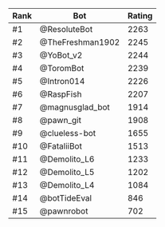 Rank|Bot|Rating
---|---|---
#1|@ResoluteBot|2263
#2|@TheFreshman1902|2245
#3|@YoBot_v2|2244
#4|@ToromBot|2239
#5|@Intron014|2226
#6|@RaspFish|2207
#7|@magnusglad_bot|1914
#8|@pawn_git|1908
#9|@clueless-bot|1655
#10|@FataliiBot|1513
#11|@Demolito_L6|1233
#12|@Demolito_L5|1202
#13|@Demolito_L4|1084
#14|@botTideEval|846
#15|@pawnrobot|702
